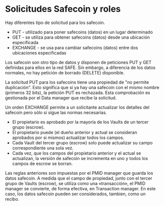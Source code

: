 # Solicitudes Safecoin y roles
Hay diferentes tipo de solicitud para los safecoin.
* PUT - utilizado para poner safecoins (datos) en un lugar determinado
* GET - se utiliza para obtener safecoins (datos) desde una ubicación especificada
* EXCHANGE - se usa para cambiar safecoins (datos) entre dos ubicaciones especificadas

Los safecoin son otro tipo de datos y disponen de peticiones PUT y GET definidas para ellos en la red SAFE. Sin embargo, a diferencia de los datos normales, no hay petición de borrado (DELETE) disponible.

La solicitud PUT para los safecoins tiene una propiedad de "no permite duplicación". Esto significa que si ya hay una safecoin con el mismo nombre (primeros 32 bits), la petición PUT es rechazada. Esta comprobación es gestionada por el Data manager que recibe la solicitud.

Un orden EXCHANGE permite a un solicitante actualizar los detalles del safecoin pero sólo si sigue las normas necesarias.

* El propietario es aprobado por la mayoría de los Vaults de un tercer grupo (escrow).
* El propietario puede (el dueño anterior y actual se consideran aprobados por si mismos) actualizar todos los campos.
* Cada Vault del tercer grupo (escrow) solo puede actualizar su campo correspondiente una sola vez.
* Cada vez, que los campos del propietario anterior y el actual se actualizan, la versión de safecoin se incrementa en uno y todos los campos de escrow se borran.

Las reglas anteriores son impuestas por el PMID manager que guarda los datos safecoin. A medida que el campo de propiedad, junto con el tercer grupo de Vaults (escrow), se utiliza como una «transacción», el PMID manager se convierte, de forma efectiva, en Transaction manager. En este caso, los datos safecoin pueden ser considerados, tambien, como un recibo.
